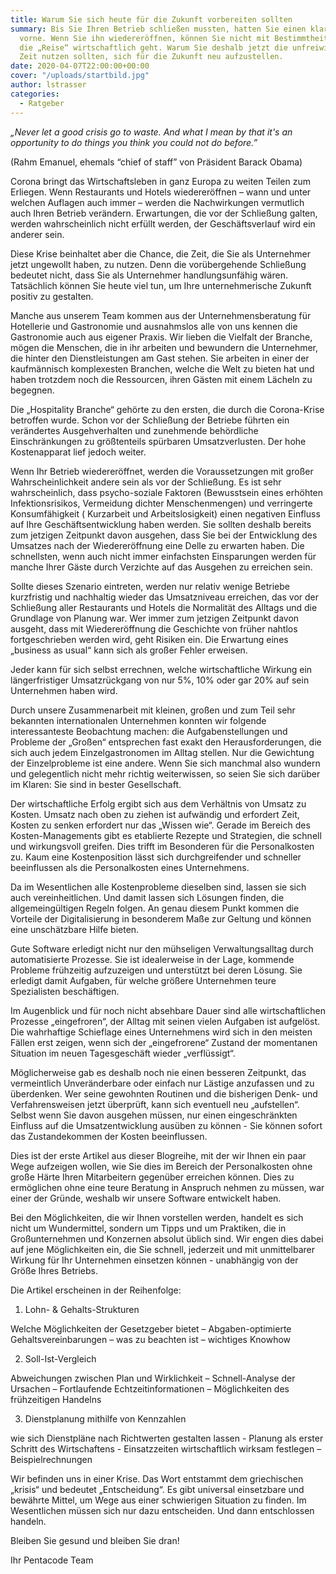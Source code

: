 ```yaml
---
title: Warum Sie sich heute für die Zukunft vorbereiten sollten
summary: Bis Sie Ihren Betrieb schließen mussten, hatten Sie einen klaren Blick nach
  vorne. Wenn Sie ihn wiedereröffnen, können Sie nicht mit Bestimmtheit sagen, wohin
  die „Reise“ wirtschaftlich geht. Warum Sie deshalb jetzt die unfreiwillig „freie“
  Zeit nutzen sollten, sich für die Zukunft neu aufzustellen.
date: 2020-04-07T22:00:00+00:00
cover: "/uploads/startbild.jpg"
author: lstrasser
categories:
  - Ratgeber
---
```


_„Never let a good crisis go to waste. And what I mean by that it's an opportunity to do things you think you could not do before.”_

(Rahm Emanuel, ehemals “chief of staff” von Präsident Barack Obama)

Corona bringt das Wirtschaftsleben in ganz Europa zu weiten Teilen zum Erliegen. Wenn Restaurants und Hotels wiedereröffnen – wann und unter welchen Auflagen auch immer – werden die Nachwirkungen vermutlich auch Ihren Betrieb verändern. Erwartungen, die vor der Schließung galten, werden wahrscheinlich nicht erfüllt werden, der Geschäftsverlauf wird ein anderer sein.

Diese Krise beinhaltet aber die Chance, die Zeit, die Sie als Unternehmer jetzt ungewollt haben, zu nutzen. Denn die vorübergehende Schließung bedeutet nicht, dass Sie als Unternehmer handlungsunfähig wären. Tatsächlich können Sie heute viel tun, um Ihre unternehmerische Zukunft positiv zu gestalten.

Manche aus unserem Team kommen aus der Unternehmensberatung für Hotellerie und Gastronomie und ausnahmslos alle von uns kennen die Gastronomie auch aus eigener Praxis. Wir lieben die Vielfalt der Branche, mögen die Menschen, die in ihr arbeiten und bewundern die Unternehmer, die hinter den Dienstleistungen am Gast stehen. Sie arbeiten in einer der kaufmännisch komplexesten Branchen, welche die Welt zu bieten hat und haben trotzdem noch die Ressourcen, ihren Gästen mit einem Lächeln zu begegnen.

Die „Hospitality Branche“ gehörte zu den ersten, die durch die Corona-Krise betroffen wurde. Schon vor der Schließung der Betriebe führten ein verändertes Ausgehverhalten und zunehmende behördliche Einschränkungen zu größtenteils spürbaren Umsatzverlusten. Der hohe Kostenapparat lief jedoch weiter.

Wenn Ihr Betrieb wiedereröffnet, werden die Voraussetzungen mit großer Wahrscheinlichkeit andere sein als vor der Schließung. Es ist sehr wahrscheinlich, dass psycho-soziale Faktoren (Bewusstsein eines erhöhten Infektionsrisikos, Vermeidung dichter Menschenmengen) und verringerte Konsumfähigkeit ( Kurzarbeit und Arbeitslosigkeit) einen negativen Einfluss auf Ihre Geschäftsentwicklung haben werden. Sie sollten deshalb bereits zum jetzigen Zeitpunkt davon ausgehen, dass Sie bei der Entwicklung des Umsatzes nach der Wiedereröffnung eine Delle zu erwarten haben. Die schnellsten, wenn auch nicht immer einfachsten Einsparungen werden für manche Ihrer Gäste durch Verzichte auf das Ausgehen zu erreichen sein.

Sollte dieses Szenario eintreten, werden nur relativ wenige Betriebe kurzfristig und nachhaltig wieder das Umsatzniveau erreichen, das vor der Schließung aller Restaurants und Hotels die Normalität des Alltags und die Grundlage von Planung war. Wer immer zum jetzigen Zeitpunkt davon ausgeht, dass mit Wiedereröffnung die Geschichte von früher nahtlos fortgeschrieben werden wird, geht Risiken ein. Die Erwartung eines „business as usual“ kann sich als großer Fehler erweisen.

Jeder kann für sich selbst errechnen, welche wirtschaftliche Wirkung ein längerfristiger Umsatzrückgang von nur 5%, 10% oder gar 20% auf sein Unternehmen haben wird.

Durch unsere Zusammenarbeit mit kleinen, großen und zum Teil sehr bekannten internationalen Unternehmen konnten wir folgende interessanteste Beobachtung machen: die Aufgabenstellungen und Probleme der „Großen“ entsprechen fast exakt den Herausforderungen, die sich auch jedem Einzelgastronomen im Alltag stellen. Nur die Gewichtung der Einzelprobleme ist eine andere. Wenn Sie sich manchmal also wundern und gelegentlich nicht mehr richtig weiterwissen, so seien Sie sich darüber im Klaren: Sie sind in bester Gesellschaft.

Der wirtschaftliche Erfolg ergibt sich aus dem Verhältnis von Umsatz zu Kosten. Umsatz nach oben zu ziehen ist aufwändig und erfordert Zeit, Kosten zu senken erfordert nur das „Wissen wie“. Gerade im Bereich des Kosten-Managements gibt es etablierte Rezepte und Strategien, die schnell und wirkungsvoll greifen. Dies trifft im Besonderen für die Personalkosten zu. Kaum eine Kostenposition lässt sich durchgreifender und schneller beeinflussen als die Personalkosten eines Unternehmens.

Da im Wesentlichen alle Kostenprobleme dieselben sind, lassen sie sich auch vereinheitlichen. Und damit lassen sich Lösungen finden, die allgemeingültigen Regeln folgen. An genau diesem Punkt kommen die Vorteile der Digitalisierung in besonderem Maße zur Geltung und können eine unschätzbare Hilfe bieten.

Gute Software erledigt nicht nur den mühseligen Verwaltungsalltag durch automatisierte Prozesse. Sie ist idealerweise in der Lage, kommende Probleme frühzeitig aufzuzeigen und unterstützt bei deren Lösung. Sie erledigt damit Aufgaben, für welche größere Unternehmen teure Spezialisten beschäftigen.

Im Augenblick und für noch nicht absehbare Dauer sind alle wirtschaftlichen Prozesse „eingefroren“, der Alltag mit seinen vielen Aufgaben ist aufgelöst. Die wahrhaftige Schieflage eines Unternehmens wird sich in den meisten Fällen erst zeigen, wenn sich der „eingefrorene“ Zustand der momentanen Situation im neuen Tagesgeschäft wieder „verflüssigt“.

Möglicherweise gab es deshalb noch nie einen besseren Zeitpunkt, das vermeintlich Unveränderbare oder einfach nur Lästige anzufassen und zu überdenken. Wer seine gewohnten Routinen und die bisherigen Denk- und Verfahrensweisen jetzt überprüft, kann sich eventuell neu „aufstellen“. Selbst wenn Sie davon ausgehen müssen, nur einen eingeschränkten Einfluss auf die Umsatzentwicklung ausüben zu können - Sie können sofort das Zustandekommen der Kosten beeinflussen.

Dies ist der erste Artikel aus dieser Blogreihe, mit der wir Ihnen ein paar Wege aufzeigen wollen, wie Sie dies im Bereich der Personalkosten ohne große Härte Ihren Mitarbeitern gegenüber erreichen können. Dies zu ermöglichen ohne eine teure Beratung in Anspruch nehmen zu müssen, war einer der Gründe, weshalb wir unsere Software entwickelt haben.

Bei den Möglichkeiten, die wir Ihnen vorstellen werden, handelt es sich nicht um Wundermittel, sondern um Tipps und um Praktiken, die in Großunternehmen und Konzernen absolut üblich sind. Wir engen dies dabei auf jene Möglichkeiten ein, die Sie schnell, jederzeit und mit unmittelbarer Wirkung für Ihr Unternehmen einsetzen können - unabhängig von der Größe Ihres Betriebs.

Die Artikel erscheinen in der Reihenfolge:

1. Lohn- & Gehalts-Strukturen

Welche Möglichkeiten der Gesetzgeber bietet – Abgaben-optimierte Gehaltsvereinbarungen – was zu beachten ist – wichtiges Knowhow

2. Soll-Ist-Vergleich

Abweichungen zwischen Plan und Wirklichkeit – Schnell-Analyse der Ursachen – Fortlaufende Echtzeitinformationen – Möglichkeiten des frühzeitigen Handelns

3. Dienstplanung mithilfe von Kennzahlen

wie sich Dienstpläne nach Richtwerten gestalten lassen - Planung als erster Schritt des Wirtschaftens - Einsatzzeiten wirtschaftlich wirksam festlegen – Beispielrechnungen

Wir befinden uns in einer Krise. Das Wort entstammt dem griechischen „krisis“ und bedeutet „Entscheidung“. Es gibt universal einsetzbare und bewährte Mittel, um Wege aus einer schwierigen Situation zu finden. Im Wesentlichen müssen sich nur dazu entscheiden. Und dann entschlossen handeln.

Bleiben Sie gesund und bleiben Sie dran!

Ihr Pentacode Team
